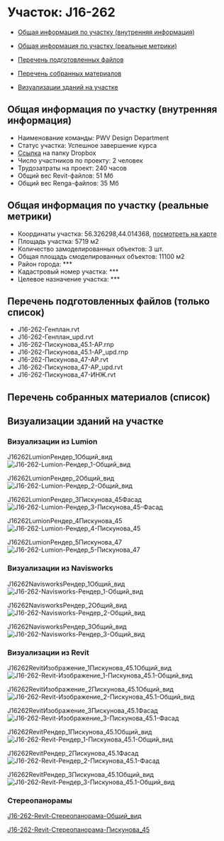 # Участок: J16-262

* [Общая информация по участку (внутренняя информация)](#Chapter1)

* [Общая информация по участку (реальные метрики)](#Chapter2)

* [Перечень подготовленных файлов](#Chapter3)

* [Перечень собранных материалов](#Chapter4)

* [Визуализации зданий на участке](#Chapter6)

## <a id="Chapter1"></a> Общая информация по участку (внутренняя информация)
+ Наименование команды: PWV Design Department
+ Статус участка: Успешное завершение курса
+ [Ссылка](https://www.dropbox.com/sh/wvvgv1nw1iqred9/AACIPbZ5yy3V_Q4yQhLqtyx1a/J16_262?dl=0) на папку Dropbox
+ Число участников по проекту: 2 человек
+ Трудозатраты на проект: 240 часов
+ Общий вес Revit-файлов: 51 Мб
+ Общий вес Renga-файлов: 35 Мб
## <a id="Chapter2"></a> Общая информация по участку (реальные метрики)
+ Координаты участка: 56.326298,44.014368, [посмотреть на карте](https://yandex.ru/maps/47/nizhny-novgorod/?ll=44.014368%2C56.326298&z=19)
+ Площадь участка: 5719 м2
+ Количество замоделированных объектов: 3 шт.
+ Общая площадь смоделированных объектов: 11100 м2
+ Район города: *** 
+ Кадастровый номер участка: *** 
+ Целевое назначение участка: *** 
## <a id="Chapter3"></a> Перечень подготовленных файлов (только список)
+ J16-262-Генплан.rvt
+ J16-262-Генплан_upd.rvt
+ J16-262-Пискунова_45.1-АР.rnp
+ J16-262-Пискунова_45.1-АР_upd.rnp
+ J16-262-Пискунова_47-АР.rvt
+ J16-262-Пискунова_47-АР_upd.rvt
+ J16-262-Пискунова_47-ИНЖ.rvt
## <a id="Chapter4"></a> Перечень собранных материалов (список)
## <a id="Chapter6"></a> Визуализации зданий на участке
### Визуализации из Lumion
J16262LumionРендер_1Общий_вид
![J16-262-Lumion-Рендер_1-Общий_вид](/Images/J16_262/J16-262-Lumion-Рендер_1-Общий_вид_Compressed.jpg)

J16262LumionРендер_2Общий_вид
![J16-262-Lumion-Рендер_2-Общий_вид](/Images/J16_262/J16-262-Lumion-Рендер_2-Общий_вид_Compressed.jpg)

J16262LumionРендер_3Пискунова_45Фасад
![J16-262-Lumion-Рендер_3-Пискунова_45-Фасад](/Images/J16_262/J16-262-Lumion-Рендер_3-Пискунова_45-Фасад_Compressed.jpg)

J16262LumionРендер_4Пискунова_45
![J16-262-Lumion-Рендер_4-Пискунова_45](/Images/J16_262/J16-262-Lumion-Рендер_4-Пискунова_45_Compressed.jpg)

J16262LumionРендер_5Пискунова_47
![J16-262-Lumion-Рендер_5-Пискунова_47](/Images/J16_262/J16-262-Lumion-Рендер_5-Пискунова_47_Compressed.jpg)

### Визуализации из Navisworks
J16262NavisworksРендер_1Общий_вид
![J16-262-Navisworks-Рендер_1-Общий_вид](/Images/J16_262/J16-262-Navisworks-Рендер_1-Общий_вид_Compressed.jpg)

J16262NavisworksРендер_2Общий_вид
![J16-262-Navisworks-Рендер_2-Общий_вид](/Images/J16_262/J16-262-Navisworks-Рендер_2-Общий_вид_Compressed.jpg)

J16262NavisworksРендер_3Общий_вид
![J16-262-Navisworks-Рендер_3-Общий_вид](/Images/J16_262/J16-262-Navisworks-Рендер_3-Общий_вид_Compressed.jpg)

### Визуализации из Revit
J16262RevitИзображение_1Пискунова_45.1Общий_вид
![J16-262-Revit-Изображение_1-Пискунова_45.1-Общий_вид](/Images/J16_262/J16-262-Revit-Изображение_1-Пискунова_45.1-Общий_вид_Compressed.jpg)

J16262RevitИзображение_2Пискунова_45.1Общий_вид
![J16-262-Revit-Изображение_2-Пискунова_45.1-Общий_вид](/Images/J16_262/J16-262-Revit-Изображение_2-Пискунова_45.1-Общий_вид_Compressed.jpg)

J16262RevitИзображение_3Пискунова_45.1Фасад
![J16-262-Revit-Изображение_3-Пискунова_45.1-Фасад](/Images/J16_262/J16-262-Revit-Изображение_3-Пискунова_45.1-Фасад_Compressed.jpg)

J16262RevitРендер_1Пискунова_45.1Общий_вид
![J16-262-Revit-Рендер_1-Пискунова_45.1-Общий_вид](/Images/J16_262/J16-262-Revit-Рендер_1-Пискунова_45.1-Общий_вид_Compressed.jpg)

J16262RevitРендер_2Пискунова_45.1Фасад
![J16-262-Revit-Рендер_2-Пискунова_45.1-Фасад](/Images/J16_262/J16-262-Revit-Рендер_2-Пискунова_45.1-Фасад_Compressed.jpg)

J16262RevitРендер_3Пискунова_45.1Общий_вид
![J16-262-Revit-Рендер_3-Пискунова_45.1-Общий_вид](/Images/J16_262/J16-262-Revit-Рендер_3-Пискунова_45.1-Общий_вид_Compressed.jpg)

### Стереопанорамы
[J16-262-Revit-Стереопанорама-Общий_вид](https://pano.autodesk.com/pano.html?url=jpgs/4e178084-d0e9-4640-9d05-d96eb3eac4db&version=2)

[J16-262-Revit-Стереопанорама-Пискунова_45](https://pano.autodesk.com/pano.html?url=jpgs/5f024956-30a3-49c9-8928-7601a365ad02&version=2)

